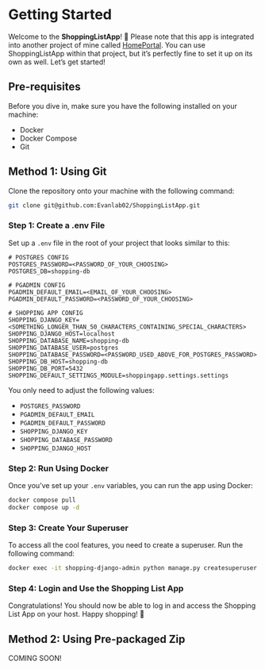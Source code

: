# Getting Started

Welcome to the **ShoppingListApp**! 🎉 Please note that this app is integrated into another project of mine called [HomePortal](https://github.com/Evanlab02/HomePortal). You can use ShoppingListApp within that project, but it’s perfectly fine to set it up on its own as well. Let’s get started!

## Pre-requisites

Before you dive in, make sure you have the following installed on your machine:

- Docker
- Docker Compose
- Git

## Method 1: Using Git

Clone the repository onto your machine with the following command:

```bash
git clone git@github.com:Evanlab02/ShoppingListApp.git
```

### Step 1: Create a .env File

Set up a `.env` file in the root of your project that looks similar to this:

```.env
# POSTGRES CONFIG
POSTGRES_PASSWORD=<PASSWORD_OF_YOUR_CHOOSING>
POSTGRES_DB=shopping-db

# PGADMIN CONFIG
PGADMIN_DEFAULT_EMAIL=<EMAIL_OF_YOUR_CHOOSING>
PGADMIN_DEFAULT_PASSWORD=<PASSWORD_OF_YOUR_CHOOSING>

# SHOPPING APP CONFIG
SHOPPING_DJANGO_KEY=<SOMETHING_LONGER_THAN_50_CHARACTERS_CONTAINING_SPECIAL_CHARACTERS>
SHOPPING_DJANGO_HOST=localhost
SHOPPING_DATABASE_NAME=shopping-db
SHOPPING_DATABASE_USER=postgres
SHOPPING_DATABASE_PASSWORD=<PASSWORD_USED_ABOVE_FOR_POSTGRES_PASSWORD>
SHOPPING_DB_HOST=shopping-db
SHOPPING_DB_PORT=5432
SHOPPING_DEFAULT_SETTINGS_MODULE=shoppingapp.settings.settings
```

You only need to adjust the following values:

- `POSTGRES_PASSWORD`
- `PGADMIN_DEFAULT_EMAIL`
- `PGADMIN_DEFAULT_PASSWORD`
- `SHOPPING_DJANGO_KEY`
- `SHOPPING_DATABASE_PASSWORD`
- `SHOPPING_DJANGO_HOST`

### Step 2: Run Using Docker

Once you’ve set up your `.env` variables, you can run the app using Docker:

```bash
docker compose pull
docker compose up -d
```

### Step 3: Create Your Superuser

To access all the cool features, you need to create a superuser. Run the following command:

```bash
docker exec -it shopping-django-admin python manage.py createsuperuser
```

### Step 4: Login and Use the Shopping List App

Congratulations! You should now be able to log in and access the Shopping List App on your host. Happy shopping! 🛒

## Method 2: Using Pre-packaged Zip

COMING SOON!
